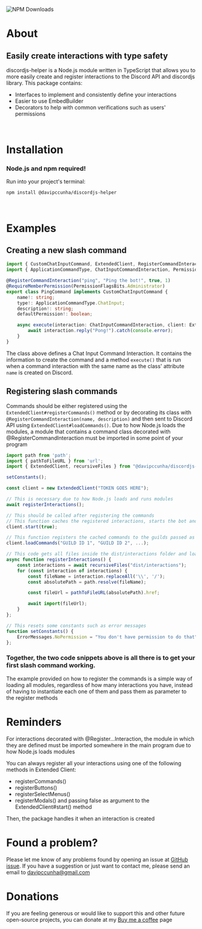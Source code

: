 <p align=”center”>
    <img alt="NPM Downloads" src="https://img.shields.io/npm/dy/%40davipccunha%2Fdiscordjs-helper">
</p>

# About
## Easily create interactions with type safety
discordjs-helper is a Node.js module written in TypeScript that allows you to more easily create and register interactions to the Discord API and discordjs library. This package contains:

- Interfaces to implement and consistently define your interactions
- Easier to use EmbedBuilder
- Decorators to help with common verifications such as users' permissions

</br>

# Installation
### Node.js and npm required!
Run into your project's terminal:
```
npm install @davipccunha/discordjs-helper
```
</br>

# Examples

## Creating a new slash command
```typescript
import { CustomChatInputCommand, ExtendedClient, RegisterCommandInteraction, RequirePermission } from "@davipccunha/discordjs-helper";
import { ApplicationCommandType, ChatInputCommandInteraction, PermissionFlagsBits } from "discord.js";

@RegisterCommandInteraction("ping", "Ping the bot!", true, 1)
@RequireMemberPermission(PermissionFlagsBits.Administrator)
export class PingCommand implements CustomChatInputCommand {
    name!: string;
    type!: ApplicationCommandType.ChatInput;
    description!: string;
    defaultPermission!: boolean;

    async execute(interaction: ChatInputCommandInteraction, client: ExtendedClient): Promise<void> {
        await interaction.reply("Pong!").catch(console.error);
    }
}
```

The class above defines a Chat Input Command Interaction. It contains the information to create the command and a method `execute()` that is run when a command interaction with the same name as the class' attribute `name` is created on Discord.

## Registering slash commands
Commands should be either registered using the `ExtendedClient#registerCommands()` method or by decorating its class with `@RegisterCommandInteraction(name, description)` and then sent to Discord API using `ExtendedClient#loadCommands()`. Due to how Node.js loads the modules, a module that contains a command class decorated with @RegisterCommandInteraction must be imported in some point of your program

```typescript
import path from 'path';
import { pathToFileURL } from 'url';
import { ExtendedClient, recursiveFiles } from "@davipccunha/discordjs-helper";

setConstants();

const client = new ExtendedClient("TOKEN GOES HERE");

// This is necessary due to how Node.js loads and runs modules
await registerInteractions();

// This should be called after registering the commands
// This function caches the registered interactions, starts the bot and start listening for interactions being created
client.start(true);

// This function registers the cached commands to the guilds passed as parameters (it registers to all if no parameter is passed)
client.loadCommands("GUILD ID 1", "GUILD ID 2", ...);

// This code gets all files inside the dist/interactions folder and loads them so interactions decorated with @Register<Type>Interaction are correctly registered
async function registerInteractions() {
    const interactions = await recursiveFiles("dist/interactions");
    for (const interaction of interactions) {
        const fileName = interaction.replaceAll('\\', '/');
        const absolutePath = path.resolve(fileName);

        const fileUrl = pathToFileURL(absolutePath).href;

        await import(fileUrl);
    }
};

// This resets some constants such as error messages 
function setConstants() {
    ErrorMessages.NoPermission = "You don't have permission to do that";
};
```

### Together, the two code snippets above is all there is to get your first slash command working.
The example provided on how to register the commands is a simple way of loading all modules, regardless of how many interactions you have, instead of having to instantiate each one of them and pass them as parameter to the register methods
<br>

# Reminders
For interactions decorated with @Register...Interaction, the module in which they are defined must be imported somewhere in the main program due to how Node.js loads modules

You can always register all your interactions using one of the following methods in Extended Client: 
- registerCommands()
- registerButtons()
- registerSelectMenus()
- registerModals()
and passing false as argument to the ExtendedClient#start() method

Then, the package handles it when an interaction is created

# Found a problem?
Please let me know of any problems found by opening an issue at [GitHub issue](https://github.com/davipccunha/discordjs-helper/issues). If you have a suggestion or just want to contact me, please send an email to davipccunha@gmail.com

# Donations
If you are feeling generous or would like to support this and other future open-source projects, you can donate at my [Buy me a coffee](https://www.buymeacoffee.com/davipccunha) page
